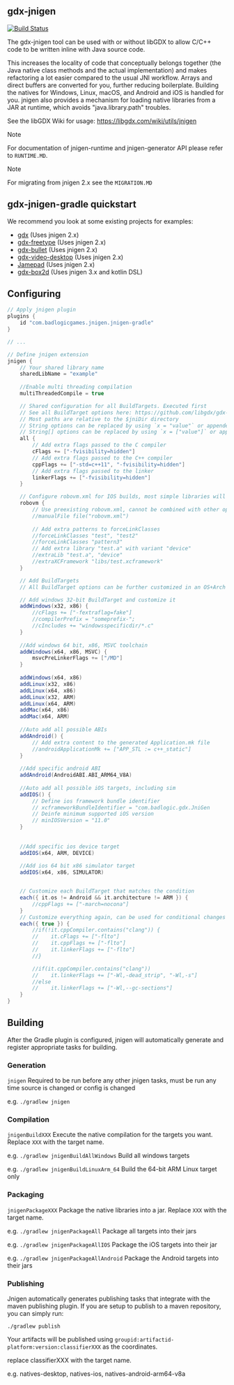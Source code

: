 ## gdx-jnigen

[![Build Status](https://github.com/libgdx/gdx-jnigen/workflows/Build%20and%20deploy/badge.svg)](https://github.com/libgdx/gdx-jnigen/actions?query=workflow%3A"Build+and+deploy")

The gdx-jnigen tool can be used with or without libGDX to allow C/C++ code to be written inline
with Java source code. 

This increases the locality of code that conceptually belongs together (the Java native class methods and the actual implementation) and makes refactoring a lot easier
compared to the usual JNI workflow. Arrays and direct buffers are converted for you, further
reducing boilerplate. Building the natives for Windows, Linux, macOS, and Android and iOS is handled for
you. jnigen also provides a mechanism for loading native libraries from a JAR at runtime, which
avoids "java.library.path" troubles.

See the libGDX Wiki for usage: https://libgdx.com/wiki/utils/jnigen

> [!NOTE]
> For documentation of jnigen-runtime and jnigen-generator API please refer to `RUNTIME.MD`.

> [!NOTE]
> For migrating from jnigen 2.x see the `MIGRATION.MD`


## gdx-jnigen-gradle quickstart

We recommend you look at some existing projects for examples:
- [gdx](https://github.com/libgdx/libgdx/blob/master/gdx/build.gradle) (Uses jnigen 2.x)
- [gdx-freetype](https://github.com/libgdx/libgdx/blob/master/extensions/gdx-freetype/build.gradle) (Uses jnigen 2.x)
- [gdx-bullet](https://github.com/libgdx/libgdx/blob/master/extensions/gdx-bullet/build.gradle) (Uses jnigen 2.x)
- [gdx-video-desktop](https://github.com/libgdx/gdx-video/blob/master/gdx-video-desktop/build.gradle) (Uses jnigen 2.x)
- [Jamepad](https://github.com/libgdx/Jamepad/blob/master/build.gradle) (Uses jnigen 2.x)
- [gdx-box2d](https://github.com/libgdx/gdx-box2d/blob/master/build.gradle.kts) (Uses jnigen 3.x and kotlin DSL)


## Configuring 
```gradle
// Apply jnigen plugin
plugins {
    id "com.badlogicgames.jnigen.jnigen-gradle"
}

// ...

// Define jnigen extension
jnigen {
    // Your shared library name
    sharedLibName = "example"
    
    //Enable multi threading compilation
    multiThreadedCompile = true

    // Shared configuration for all BuildTargets. Executed first
    // See all BuildTarget options here: https://github.com/libgdx/gdx-jnigen/blob/master/gdx-jnigen/src/main/java/com/badlogic/gdx/jnigen/BuildTarget.java
    // Most paths are relative to the $jniDir directory
    // String options can be replaced by using `x = "value"` or appended to with `x += "extravalue"`
    // String[] options can be replaced by using `x = ["value"]` or appended to with `x += "extravalue"` or `x += ["extravalue", "extravalue2"]`
    all {
        // Add extra flags passed to the C compiler
        cFlags += ["-fvisibility=hidden"]
        // Add extra flags passed to the C++ compiler
        cppFlags += ["-std=c++11", "-fvisibility=hidden"]
        // Add extra flags passed to the linker
        linkerFlags += ["-fvisibility=hidden"]
    }

    // Configure robovm.xml for IOS builds, most simple libraries will not need to do this
    robovm {
        // Use preexisting robovm.xml, cannot be combined with other options.
        //manualFile file("robovm.xml")
        
        // Add extra patterns to forceLinkClasses
        //forceLinkClasses "test", "test2"
        //forceLinkClasses "pattern3"
        // Add extra library "test.a" with variant "device"
        //extraLib "test.a", "device"
        //extraXCFramework "libs/test.xcframework"
    }

    // Add BuildTargets
    // All BuildTarget options can be further customized in an OS+Arch specific manner within a {} block

    // Add windows 32-bit BuildTarget and customize it
    addWindows(x32, x86) {
        //cFlags += ["-fextraflag=fake"]
        //compilerPrefix = "someprefix-";
        //cIncludes += "windowsspecificdir/*.c"
    }
    
    //Add windows 64 bit, x86, MSVC toolchain 
    addWindows(x64, x86, MSVC) {
        msvcPreLinkerFlags += ["/MD"]
    }
    
    addWindows(x64, x86)    
    addLinux(x32, x86)
    addLinux(x64, x86)
    addLinux(x32, ARM)
    addLinux(x64, ARM)
    addMac(x64, x86)
    addMac(x64, ARM)
    
    //Auto add all possible ABIs 
    addAndroid() {
        // Add extra content to the generated Application.mk file
        //androidApplicationMk += ["APP_STL := c++_static"]
    }
    
    //Add specific android ABI
    addAndroid(AndroidABI.ABI_ARM64_V8A)
    
    //Auto add all possible iOS targets, including sim 
    addIOS() {
        // Define ios framework bundle identifier
        // xcframeworkBundleIdentifier = "com.badlogic.gdx.JniGen
        // Deinfe minimum supported iOS version
        // minIOSVersion = "11.0"
    }
 
    
    //Add specific ios device target
    addIOS(x64, ARM, DEVICE)
    
    //Add ios 64 bit x86 simulator target
    addIOS(x64, x86, SIMULATOR)


    // Customize each BuildTarget that matches the condition
    each({ it.os != Android && it.architecture != ARM }) {
        //cppFlags += ["-march=nocona"]
    }
    // Customize everything again, can be used for conditional changes
    each({ true }) {
        //if(!it.cppCompiler.contains("clang")) {
        //    it.cFlags += ["-flto"]
        //    it.cppFlags += ["-flto"]
        //    it.linkerFlags += ["-flto"]
        //}

        //if(it.cppCompiler.contains("clang"))
        //    it.linkerFlags += ["-Wl,-dead_strip", "-Wl,-s"]
        //else
        //    it.linkerFlags += ["-Wl,--gc-sections"]
    }
}
```

## Building

After the Gradle plugin is configured, jnigen will automatically generate and register
appropriate tasks for building.

### Generation
`jnigen`
Required to be run before any other jnigen tasks, must be run any time source is changed
or config is changed

e.g. `./gradlew jnigen`

### Compilation

`jnigenBuildXXX`
Execute the native compilation for the targets you want. Replace `XXX` with the target name.

e.g. `./gradlew jnigenBuildAllWindows` Build all windows targets

e.g. `./gradlew jnigenBuildLinuxArm_64` Build the 64-bit ARM Linux target only


### Packaging
`jnigenPackageXXX`
Package the native libraries into a jar. Replace `XXX` with the target name.

e.g. `./gradlew jnigenPackageAll` Package all targets into their jars

e.g. `./gradlew jnigenPackageAllIOS` Package the iOS targets into their jar

e.g. `./gradlew jnigenPackageAllAndroid`    Package the Android targets into their jars


### Publishing

Jnigen automatically generates publishing tasks that integrate with the maven publishing plugin.
If you are setup to publish to a maven repository, you can simply run:

`./gradlew publish`

Your artifacts will be published using `groupid:artifactid-platform:version:classifierXXX` as the coordinates.

replace classifierXXX with the target name.

e.g. natives-desktop, natives-ios, natives-android-arm64-v8a 
